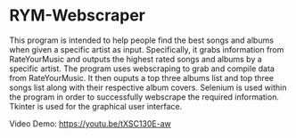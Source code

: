 # RYM-Webscraper
This program is intended to help people find the best songs and albums when given a specific artist as input. Specifically, it grabs information from RateYourMusic and outputs the highest rated songs and albums by a specific artist. The program uses webscraping to grab and compile data from RateYourMusic. It then ouputs a top three albums list and top three songs list along with their respective album covers. Selenium is used within the program in order to successfully webscrape the required information. Tkinter is used for the graphical user interface.

Video Demo: https://youtu.be/tXSC130E-aw
